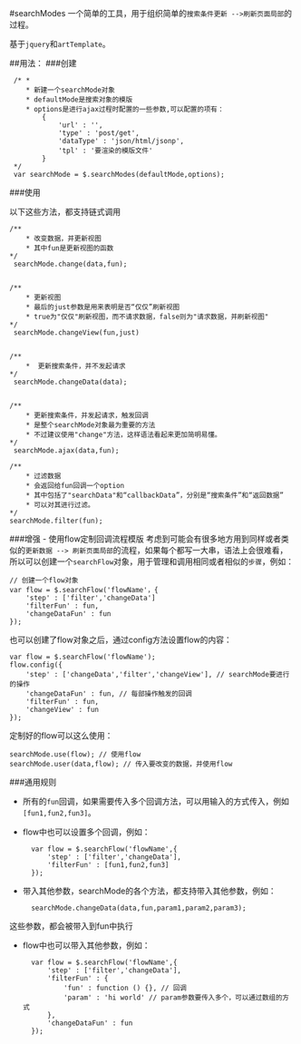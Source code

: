 #searchModes
一个简单的工具，用于组织简单的``搜索条件更新 -->刷新页面局部``的过程。

基于``jquery``和``artTemplate``。

##用法：
###创建
	
	 /* *
	 	* 新建一个searchMode对象
	 	* defaultMode是搜索对象的模版
	  	* options是进行ajax过程时配置的一些参数,可以配置的项有：
	  		{
	  			'url' : '',
	  			'type' : 'post/get',
	  			'dataType' : 'json/html/jsonp',
	  			'tpl' : '要渲染的模版文件'
	  		}
	 */
	 var searchMode = $.searchModes(defaultMode,options);
	 
	 
###使用

以下这些方法，都支持链式调用

	/**
		* 改变数据，并更新视图
		* 其中fun是更新视图的函数
	*/	 
	 searchMode.change(data,fun);
	 
	
	/**
		* 更新视图
		* 最后的just参数是用来表明是否“仅仅”刷新视图
		* true为"仅仅"刷新视图，而不请求数据，false则为"请求数据，并刷新视图"
	*/
	 searchMode.changeView(fun,just)
	 
	
	/**
		*  更新搜索条件，并不发起请求
	*/
	 searchMode.changeData(data);
	 
	
	/**
		* 更新搜索条件，并发起请求，触发回调
		* 是整个searchMode对象最为重要的方法
		* 不过建议使用"change"方法，这样语法看起来更加简明易懂。
	*/
	 searchMode.ajax(data,fun);
	 
	/** 
		* 过滤数据
		* 会返回给fun回调一个option
		* 其中包括了"searchData"和“callbackData”，分别是“搜索条件”和“返回数据”
		* 可以对其进行过滤。
	*/ 
	searchMode.filter(fun); 
	
	 

###增强 - 使用flow定制回调流程模版
考虑到可能会有很多地方用到同样或者类似的``更新数据 --> 刷新页面局部``的流程，如果每个都写一大串，语法上会很难看，所以可以创建一个``searchFlow``对象，用于管理和调用相同或者相似的``步骤``，例如：

	// 创建一个flow对象
	var flow = $.searchFlow('flowName'，{
		'step' : ['filter','changeData']
		'filterFun' : fun,
		'changeDataFun' : fun
	}); 
	
也可以创建了flow对象之后，通过config方法设置flow的内容：
	
	var flow = $.searchFlow('flowName');
	flow.config({
		'step' : ['changeData','filter','changeView'], // searchMode要进行的操作
		'changeDataFun' : fun, // 每部操作触发的回调
		'filterFun' : fun,
		'changeView' : fun
	});

定制好的flow可以这么使用：
	
	searchMode.use(flow); // 使用flow
	searchMode.user(data,flow); // 传入要改变的数据，并使用flow
	

###通用规则

- 所有的``fun``回调，如果需要传入多个回调方法，可以用输入的方式传入，例如``[fun1,fun2,fun3]``。
- flow中也可以设置多个回调，例如：

		var flow = $.searchFlow('flowName',{
			'step' : ['filter','changeData'],
			'filterFun' : [fun1,fun2,fun3]
		});

- 带入其他参数，searchMode的各个方法，都支持带入其他参数，例如：

		searchMode.changeData(data,fun,param1,param2,param3);

这些参数，都会被带入到fun中执行


- flow中也可以带入其他参数，例如：
	
		var flow = $.searchFlow('flowName',{
			'step' : ['filter','changeData'],
			'filterFun' : {
				'fun' : function () {}, // 回调
				'param' : 'hi world' // param参数要传入多个，可以通过数组的方式
			},
			'changeDataFun' : fun
		});

	
 



	
	 	 